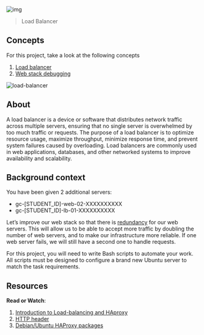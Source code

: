 ![img](https://assets.imaginablefutures.com/media/images/ALX_Logo.max-200x150.png)
  > Load Balancer

## Concepts
For this project, take a look at the following concepts
1. [Load balancer](https://intranet.alxswe.com/concepts/46)
2. [Web stack debugging](https://intranet.alxswe.com/concepts/68)

![load-balancer](https://s3.amazonaws.com/intranet-projects-files/holbertonschool-sysadmin_devops/275/qfdked8.png)


## About
A load balancer is a device or software that distributes network traffic across multiple servers, ensuring that no single server is overwhelmed by too much traffic or requests. The purpose of a load balancer is to optimize resource usage, maximize throughput, minimize response time, and prevent system failures caused by overloading. Load balancers are commonly used in web applications, databases, and other networked systems to improve availability and scalability.

## Background context
You have been given 2 additional servers:

* gc-[STUDENT_ID]-web-02-XXXXXXXXXX
* gc-[STUDENT_ID]-lb-01-XXXXXXXXXX

Let’s improve our web stack so that there is [redundancy](https://en.wikipedia.org/wiki/Redundancy_%28engineering%29) for our web servers. This will allow us to be able to accept more traffic by doubling the number of web servers, and to make our infrastructure more reliable. If one web server fails, we will still have a second one to handle requests.

For this project, you will need to write Bash scripts to automate your work. All scripts must be designed to configure a brand new Ubuntu server to match the task requirements.

## Resources
__Read or Watch__:
1. [Introduction to Load-balancing and HAproxy](https://www.digitalocean.com/community/tutorials/an-introduction-to-haproxy-and-load-balancing-concepts)
2. [HTTP header](https://www.techopedia.com/definition/27178/http-header)
3. [Debian/Ubuntu HAProxy packages](https://haproxy.debian.net/)
